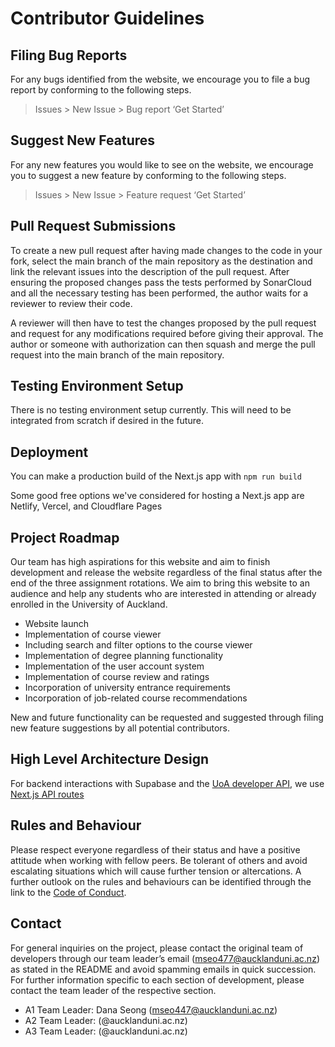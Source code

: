# Contributor Guidelines

## Filing Bug Reports

For any bugs identified from the website, we encourage you to file a bug report by conforming to the following steps.

> Issues > New Issue > Bug report ‘Get Started’

## Suggest New Features

For any new features you would like to see on the website, we encourage you to suggest a new feature by conforming to the following steps.

> Issues > New Issue > Feature request ‘Get Started’

## Pull Request Submissions

To create a new pull request after having made changes to the code in your fork, select the main branch of the main repository as the destination and link the relevant issues into the description of the pull request. After ensuring the proposed changes pass the tests performed by SonarCloud and all the necessary testing has been performed, the author waits for a reviewer to review their code.

A reviewer will then have to test the changes proposed by the pull request and request for any modifications required before giving their approval. The author or someone with authorization can then squash and merge the pull request into the main branch of the main repository.

## Testing Environment Setup

There is no testing environment setup currently. This will need to be integrated from scratch if desired in the future.

## Deployment

You can make a production build of the Next.js app with `npm run build`

Some good free options we've considered for hosting a Next.js app are Netlify, Vercel, and Cloudflare Pages
## Project Roadmap

Our team has high aspirations for this website and aim to finish development and release the website regardless of the final status after the end of the three assignment rotations. We aim to bring this website to an audience and help any students who are interested in attending or already enrolled in the University of Auckland.

- Website launch
- Implementation of course viewer
- Including search and filter options to the course viewer
- Implementation of degree planning functionality
- Implementation of the user account system
- Implementation of course review and ratings
- Incorporation of university entrance requirements
- Incorporation of job-related course recommendations

New and future functionality can be requested and suggested through filing new feature suggestions by all potential contributors.

## High Level Architecture Design
For backend interactions with Supabase and the [UoA developer API](https://developer.auckland.ac.nz/prd/dashboard), we use [Next.js API routes](https://nextjs.org/docs/api-routes/introduction)

## Rules and Behaviour

Please respect everyone regardless of their status and have a positive attitude when working with fellow peers. Be tolerant of others and avoid escalating situations which will cause further tension or altercations. A further outlook on the rules and behaviours can be identified through the link to the [Code of Conduct](CODE_OF_CONDUCT.md).

## Contact

For general inquiries on the project, please contact the original team of developers through our team leader’s email (mseo477@aucklanduni.ac.nz) as stated in the README and avoid spamming emails in quick succession. For further information specific to each section of development, please contact the team leader of the respective section.

- A1 Team Leader: Dana Seong (mseo447@aucklanduni.ac.nz)
- A2 Team Leader: <insert-name> (<insert-upi>@aucklanduni.ac.nz)
- A3 Team Leader: <insert-name>  (<insert-upi>@aucklanduni.ac.nz)


